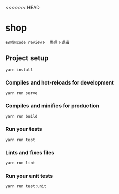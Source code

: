 <<<<<<< HEAD
# shop
```
有时间code review下  整理下逻辑
```
## Project setup
```
yarn install
```
### Compiles and hot-reloads for development
```
yarn run serve
```
### Compiles and minifies for production
```
yarn run build
```
### Run your tests
```
yarn run test
```
### Lints and fixes files
```
yarn run lint
```
### Run your unit tests
```
yarn run test:unit
